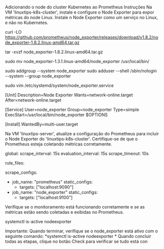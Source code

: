 Adicionando o node do cluster Kubernetes ao Prometheus
Instruções
Na VM 'linuxtips-k8s-cluster', instale e configure o Node Exporter para expor métricas do node Linux. Instale n Node Exporter como um serviço no Linux, e não no Kubernetes.

curl -LO https://github.com/prometheus/node_exporter/releases/download/v1.8.2/node_exporter-1.8.2.linux-amd64.tar.gz

tar -xvzf node_exporter-1.8.2.linux-amd64.tar.gz

sudo mv node_exporter-1.3.1.linux-amd64/node_exporter /usr/local/bin/

sudo addgroup --system node_exporter
sudo adduser --shell /sbin/nologin --system --group node_exporter

sudo vim /etc/systemd/system/node_exporter.service

[Unit]
Description=Node Exporter
Wants=network-online.target
After=network-online.target

[Service]
User=node_exporter
Group=node_exporter
Type=simple
ExecStart=/usr/local/bin/node_exporter $OPTIONS

[Install]
WantedBy=multi-user.target




Na VM 'linuxtips-server', atualize a configuração do Prometheus para incluir o Node Exporter do 'linuxtips-k8s-cluster'. Certifique-se de que o Prometheus esteja coletando métricas corretamente.

global:
  scrape_interval: 15s
  evaluation_interval: 15s
  scrape_timeout: 10s

rule_files:

scrape_configs:
  - job_name: "prometheus"
    static_configs:
      - targets: ["localhost:9090"]
  - job_name: "node_exporter"
    static_configs:
      - targets: ["localhost:9100"]

Verifique se o monitoramento está funcionando corretamente e se as métricas estão sendo coletadas e exibidas no Prometheus.

systemctl is-active nodeexporter

Importante: Quando terminar, verifique se o node_exporter está ativo com o seguinte comando: *systemctl is-active nodeexporter * Quando concluir todas as etapas, clique no botão Check para verificar se tudo está con